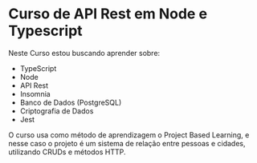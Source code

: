 # Curso de API Rest em Node e Typescript

Neste Curso estou buscando aprender sobre:

- TypeScript
- Node
- API Rest
- Insomnia
- Banco de Dados (PostgreSQL)
- Criptografia de Dados
- Jest

O curso usa como método de aprendizagem o Project Based Learning, e nesse caso o projeto é um sistema de relação entre pessoas e cidades, utilizando CRUDs e métodos HTTP.